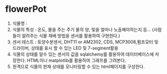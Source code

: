 # flowerPot
1. 식물명 :
2. 식물의 특성 : 온도, 물을 주는 주기 물의 양, 빛을 얼마나 노출해야하는지 등…
     (사람들이 알려주는 식물 재배 방법을 센서를 활용하여 구현한다.)
3.  센서 테스트 : 토양수분센서, DHT11 or AM2302, CDS, MCP3008,펌프모터 및 드라이버,
     상태를 표시 할 수 있는 LED 및 7-segment활용
4. 식물의 상태를 알수 있는 센서의 값을 sqlalchemy를 활용하여 데이터베이스에 저장한다.
     HTML이나 matplotlib를 활용하여 그래프를 그려본다.
5. 원격으로 식물의 현재 상태를 모니터링할 수 있는 html페이지를 구성한다. 
